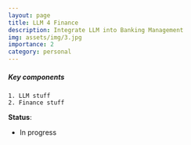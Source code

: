 ```yaml
---
layout: page
title: LLM 4 Finance
description: Integrate LLM into Banking Management
img: assets/img/3.jpg
importance: 2
category: personal
---
```


##### Key components

    1. LLM stuff
    2. Finance stuff

**Status**:
- In progress